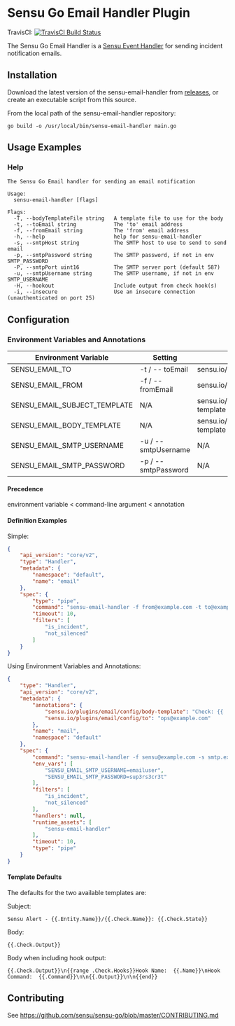 # Sensu Go Email Handler Plugin
TravisCI: [![TravisCI Build Status](https://travis-ci.org/sensu/sensu-email-handler.svg?branch=master)](https://travis-ci.org/sensu/sensu-email-handler)

The Sensu Go Email Handler is a [Sensu Event Handler][2] for sending
incident notification emails.

## Installation

Download the latest version of the sensu-email-handler from [releases][1],
or create an executable script from this source.

From the local path of the sensu-email-handler repository:

```
go build -o /usr/local/bin/sensu-email-handler main.go
```
## Usage Examples

### Help

```
The Sensu Go Email handler for sending an email notification

Usage:
  sensu-email-handler [flags]

Flags:
  -T, --bodyTemplateFile string   A template file to use for the body
  -t, --toEmail string            The 'to' email address
  -f, --fromEmail string          The 'from' email address
  -h, --help                      help for sensu-email-handler
  -s, --smtpHost string           The SMTP host to use to send to send email
  -p, --smtpPassword string       The SMTP password, if not in env SMTP_PASSWORD
  -P, --smtpPort uint16           The SMTP server port (default 587)
  -u, --smtpUsername string       The SMTP username, if not in env SMTP_USERNAME
  -H, --hookout                   Include output from check hook(s)
  -i, --insecure                  Use an insecure connection (unauthenticated on port 25)
```
## Configuration

### Environment Variables and Annotations
|Environment Variable|Setting|Annotation|
|--------------------|-------|----------|
|SENSU_EMAIL_TO|-t / -- toEmail|sensu.io/plugins/email/config/to|
|SENSU_EMAIL_FROM|-f / --fromEmail|sensu.io/plugins/email/config/from|
|SENSU_EMAIL_SUBJECT_TEMPLATE|N/A|sensu.io/plugins/email/config/subject-template|
|SENSU_EMAIL_BODY_TEMPLATE|N/A|sensu.io/plugins/email/config/body-template|
|SENSU_EMAIL_SMTP_USERNAME|-u / --smtpUsername|N/A|
|SENSU_EMAIL_SMTP_PASSWORD|-p / --smtpPassword|N/A|

#### Precedence
environment variable < command-line argument < annotation

#### Definition Examples
Simple:
```json
{
    "api_version": "core/v2",
    "type": "Handler",
    "metadata": {
        "namespace": "default",
        "name": "email"
    },
    "spec": {
        "type": "pipe",
        "command": "sensu-email-handler -f from@example.com -t to@example.com -s smtp.example.com -u emailuser -p sup3rs3cr3t",
        "timeout": 10,
        "filters": [
            "is_incident",
            "not_silenced"
        ]
    }
}
```
Using Environment Variables and Annotations:
```json
{
    "type": "Handler",
    "api_version": "core/v2",
    "metadata": {
        "annotations": {
            "sensu.io/plugins/email/config/body-template": "Check: {{ .Check.Name }}\nEntity: {{ .Entity.Name }}\n\nOutput: {{ .Check.Output }}\n\nSensu URL: https://sensu.example.com:3000/{{ .Check.Namespace }}/events/{{ .Entity.Name }}/{{ .Check.Name }}\n",
            "sensu.io/plugins/email/config/to": "ops@example.com"
        },
        "name": "mail",
        "namespace": "default"
    },
    "spec": {
        "command": "sensu-email-handler -f sensu@example.com -s smtp.example.com",
        "env_vars": [
            "SENSU_EMAIL_SMTP_USERNAME=emailuser",
            "SENSU_EMAIL_SMTP_PASSWORD=sup3rs3cr3t"
        ],
        "filters": [
            "is_incident",
            "not_silenced"
        ],
        "handlers": null,
        "runtime_assets": [
            "sensu-email-handler"
        ],
        "timeout": 10,
        "type": "pipe"
    }
}
```
#### Template Defaults
The defaults for the two available templates are:

Subject:
```
Sensu Alert - {{.Entity.Name}}/{{.Check.Name}}: {{.Check.State}}
```
Body:
```
{{.Check.Output}}
```
Body when including hook output:
```
{{.Check.Output}}\n{{range .Check.Hooks}}Hook Name:  {{.Name}}\nHook Command:  {{.Command}}\n\n{{.Output}}\n\n{{end}}
```

## Contributing

See https://github.com/sensu/sensu-go/blob/master/CONTRIBUTING.md

[1]: https://github.com/sensu/sensu-email-handler/releases
[2]: https://docs.sensu.io/sensu-go/5.0/reference/handlers/#how-do-sensu-handlers-work
